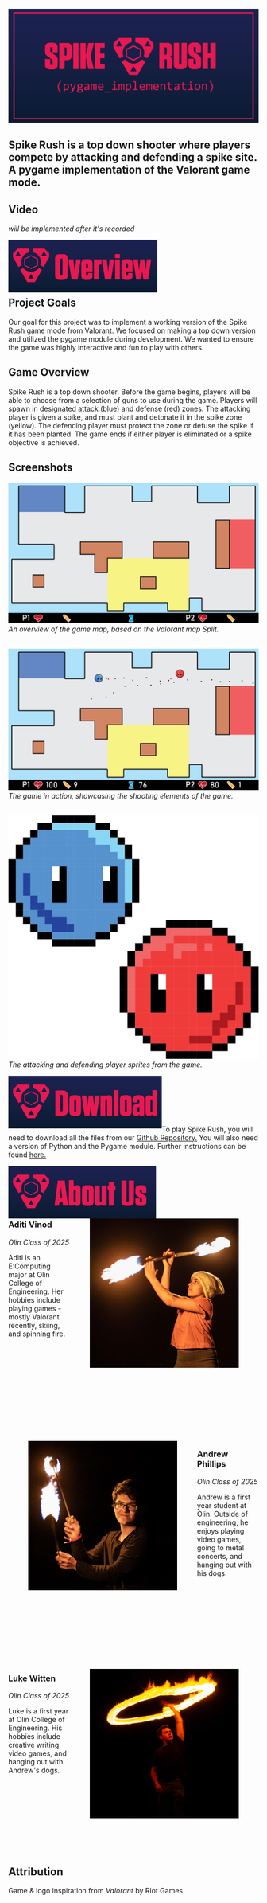 <img src="website_images/game_logo.png" style="float:middle"> <br>

## Spike Rush is a top down shooter where players compete by attacking and defending a spike site. A pygame implementation of the Valorant game mode.

## Video

*will be implemented after it's recorded*

<img src="website_images/headers/overview.png" width ="300" height = "106" style="float:left"> <br><br><br><br><br>

## Project Goals

Our goal for this project was to implement a working version of the Spike Rush game mode from Valorant. We focused on making a top down version and utilized the pygame module during development. We wanted to ensure the game was highly interactive and fun to play with others.

## Game Overview

Spike Rush is a top down shooter. Before the game begins, players will be able to choose from a selection of guns to use during the game. Players will spawn in designated attack (blue) and defense (red) zones. The attacking player is given a spike, and must plant and detonate it in the spike zone (yellow). The defending player must protect the zone or defuse the spike if it has been planted. The game ends if either player is eliminated or a spike objective is achieved.

## Screenshots

![map overview](website_images/screenshots/map_overview.png)<br>
*An overview of the game map, based on the Valorant map Split.*<br><br>

![shooting](website_images/screenshots/shooting.PNG)<br>
*The game in action, showcasing the shooting elements of the game.*<br><br>

![sprite_closeup](website_images/screenshots/sprite_closeup.png)<br>
*The attacking and defending player sprites from the game.*

<img src="website_images/headers/download.png" width ="309" height = "106" style="float:left"> <br><br><br><br><br>

To play Spike Rush, you will need to download all the files from our 
[Github Repository.](https://github.com/olincollege/spike-rush) You will also
need a version of Python and the Pygame module. Further instructions can be
found [here.](https://github.com/olincollege/spike-rush/blob/main/README.md)

<img src="website_images/headers/about_us.png" width ="303" height = "106" style="float:left"> <br><br><br><br><br>


<img src="website_images/about_us/aditi.png" width ="300" height = "300" style="float:right;margin:0px 40px">

### Aditi Vinod <br>
*Olin Class of 2025* <br>

Aditi is an E:Computing major at Olin College of Engineering. Her hobbies include playing games - mostly Valorant recently, skiing, and spinning fire. <br><br><br><br><br><br><br><br><br><br>

<img src="website_images/about_us/andrew.jpg" width ="300" height = "300" style="float:left;margin:40px 40px"> <br><br>

### Andrew Phillips <br>
*Olin Class of 2025* <br>

Andrew is a first year student at Olin. Outside of engineering, he enjoys playing video games, going to metal concerts, and hanging out with his dogs. <br><br><br><br><br><br><br><br><br><br><br>

<img src="website_images/about_us/luke.png" width ="300" height = "300" style="float:right;margin:0px 40px">

### Luke Witten <br>
*Olin Class of 2025* <br>

Luke is a first year at Olin College of Engineering. His hobbies include creative writing, video games, and hanging out with Andrew's dogs. <br><br><br><br><br><br><br><br><br><br>

## Attribution
Game & logo inspiration from *Valorant* by Riot Games
